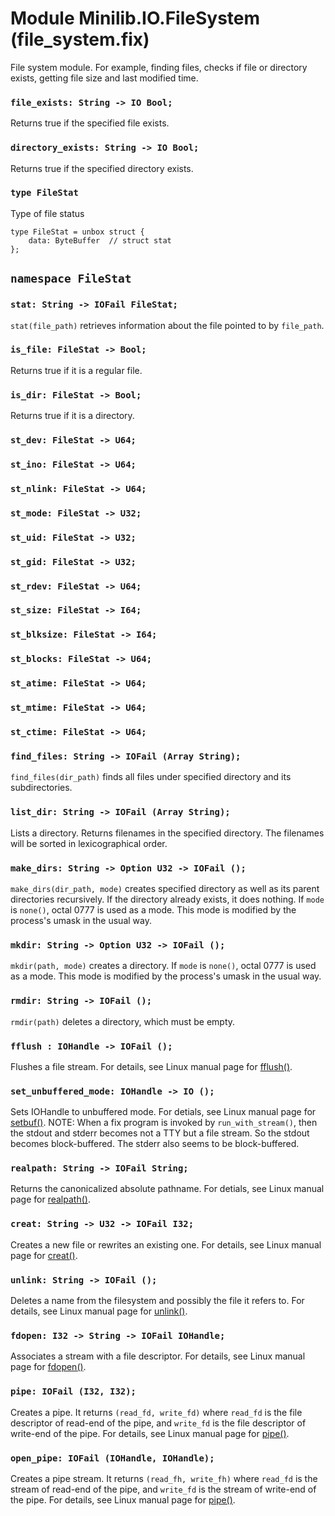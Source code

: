 # Module Minilib.IO.FileSystem (file_system.fix)

File system module. For example, finding files, checks if file or directory exists,
getting file size and last modified time.

### `file_exists: String -> IO Bool;`

Returns true if the specified file exists.

### `directory_exists: String -> IO Bool;`

Returns true if the specified directory exists.

### `type FileStat`

Type of file status

```
type FileStat = unbox struct {
    data: ByteBuffer  // struct stat
};
```
## `namespace FileStat`

### `stat: String -> IOFail FileStat;`

`stat(file_path)` retrieves information about the file pointed to by `file_path`.

### `is_file: FileStat -> Bool;`

Returns true if it is a regular file.

### `is_dir: FileStat -> Bool;`

Returns true if it is a directory.

### `st_dev: FileStat -> U64;`

### `st_ino: FileStat -> U64;`

### `st_nlink: FileStat -> U64;`

### `st_mode: FileStat -> U32;`

### `st_uid: FileStat -> U32;`

### `st_gid: FileStat -> U32;`

### `st_rdev: FileStat -> U64;`

### `st_size: FileStat -> I64;`

### `st_blksize: FileStat -> I64;`

### `st_blocks: FileStat -> U64;`

### `st_atime: FileStat -> U64;`

### `st_mtime: FileStat -> U64;`

### `st_ctime: FileStat -> U64;`

### `find_files: String -> IOFail (Array String);`

`find_files(dir_path)` finds all files under
specified directory and its subdirectories.

### `list_dir: String -> IOFail (Array String);`

Lists a directory.
Returns filenames in the specified directory.
The filenames will be sorted in lexicographical order.

### `make_dirs: String -> Option U32 -> IOFail ();`

`make_dirs(dir_path, mode)` creates specified directory
as well as its parent directories recursively.
If the directory already exists, it does nothing.
If `mode` is `none()`, octal 0777 is used as a mode.
This mode is modified by the process's umask in the usual way.

### `mkdir: String -> Option U32 -> IOFail ();`

`mkdir(path, mode)` creates a directory.
If `mode` is `none()`, octal 0777 is used as a mode.
This mode is modified by the process's umask in the usual way.

### `rmdir: String -> IOFail ();`

`rmdir(path)` deletes a directory, which must be empty.

### `fflush : IOHandle -> IOFail ();`

Flushes a file stream.
For details, see Linux manual page for [fflush()](https://man7.org/linux/man-pages/man3/fflush.3.html).

### `set_unbuffered_mode: IOHandle -> IO ();`

Sets IOHandle to unbuffered mode.
For detials, see Linux manual page for [setbuf()](https://man7.org/linux/man-pages/man3/setbuf.3.html).
NOTE: When a fix program is invoked by `run_with_stream()`,
then the stdout and stderr becomes not a TTY but a file stream.
So the stdout becomes block-buffered. The stderr also seems to be block-buffered.

### `realpath: String -> IOFail String;`

Returns the canonicalized absolute pathname.
For detials, see Linux manual page for [realpath()](https://man7.org/linux/man-pages/man3/realpath.3.html).

### `creat: String -> U32 -> IOFail I32;`

Creates a new file or rewrites an existing one.
For details, see Linux manual page for [creat()](https://man7.org/linux/man-pages/man3/creat.3p.html).

### `unlink: String -> IOFail ();`

Deletes a name from the filesystem and possibly the file it refers to.
For details, see Linux manual page for [unlink()](https://man7.org/linux/man-pages/man2/unlink.2.html).

### `fdopen: I32 -> String -> IOFail IOHandle;`

Associates a stream with a file descriptor.
For details, see Linux manual page for [fdopen()](https://man7.org/linux/man-pages/man3/fdopen.3p.html).

### `pipe: IOFail (I32, I32);`

Creates a pipe. It returns `(read_fd, write_fd)` where `read_fd` is the file descriptor of
read-end of the pipe, and `write_fd` is the file descriptor of write-end of the pipe.
For details, see Linux manual page for [pipe()](https://man7.org/linux/man-pages/man2/pipe.2.html).

### `open_pipe: IOFail (IOHandle, IOHandle);`

Creates a pipe stream. It returns `(read_fh, write_fh)` where `read_fd` is the stream of
read-end of the pipe, and `write_fd` is the stream of write-end of the pipe.
For details, see Linux manual page for [pipe()](https://man7.org/linux/man-pages/man2/pipe.2.html).

